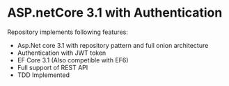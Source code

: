 # ASP.netCore 3.1 with Authentication 

Repository implements following features:

- Asp.Net core 3.1 with repository pattern and full onion architecture
- Authentication with JWT token
- EF Core 3.1 (Also competible with EF6)
- Full support of REST API
- TDD Implemented

